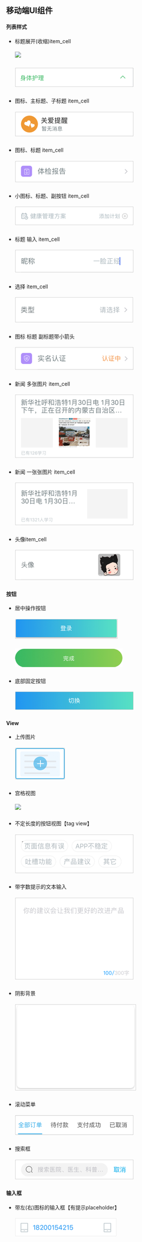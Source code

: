 ## 移动端UI组件

#### 列表样式

- 标题展开(收缩)item_cell

  ##### ![](/Users/cdct/Desktop/up_down_cell.png)

  ##### ![](./imgs/down_cell.png)

- 图标、主标题、子标题 item_cell

  ##### ![icon_main_sub_title_cell](./imgs/icon_main_sub_title_cell.png)

- 图标、标题 item_cell

  ##### ![icon_cell](./imgs/icon_cell.png)

- 小图标、标题、副按钮 item_cell

  ##### ![icon_title_cell](./imgs/icon_title_cell.png)

- 标题 输入 item_cell

  ##### ![input_cell](./imgs/input_cell.png)

- 选择 item_cell

  ##### ![text_cell](./imgs/text_cell.png)

- 图标 标题 副标题带小箭头

  ##### ![main_icon_subtitle_cell](./imgs/main_icon_subtitle_cell.png)

- 新闻 多张图片 item_cell

  ##### ![new_more_cell](./imgs/new_more_cell.png)

- 新闻 一张张图片 item_cell

  ##### ![new_more_cell](./imgs/news_one_cell.png)

- 头像item_cell

  ##### ![profile_cell](./imgs/profile_cell.png)



#### 按钮

- 居中操作按钮

  ##### ![center_btn](./imgs/center_btn.png)

  ##### ![](./imgs/big_btn.png)

- 底部固定按钮

  ##### ![full_btn](./imgs/full_btn.png)



#### View

- 上传图片

  ##### ![upload_img](./imgs/upload_img.png)


- 宫格视图

  ##### ![](/Users/cdct/Desktop/grid_view.png)

- 不定长度的按钮视图【tag view】

  ##### ![](./imgs/tag_view.png)

- 带字数提示的文本输入

  ##### ![](./imgs/tip_textview.png)

- 阴影背景

  ##### ![shadow_view](./imgs/shadow_view.png)

- 滚动菜单

  ##### ![scroll_titleview](./imgs/scroll_titleview.png)

- 搜索框

  ##### ![search_bar](./imgs/search_bar.png)

#### 输入框
- 带左(右)图标的输入框【有提示placeholder】

    ##### ![](./imgs/ic_input_textfiled.png)